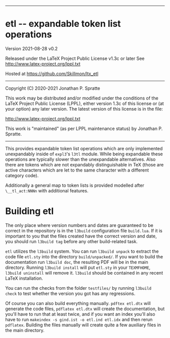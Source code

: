 -------------------------------------------------------------------------------
# etl -- expandable token list operations

Version 2021-08-28 v0.2

Released under the LaTeX Project Public License v1.3c or later
See http://www.latex-project.org/lppl.txt

Hosted at https://github.com/Skillmon/ltx_etl

-------------------------------------------------------------------------------

Copyright (C) 2020-2021 Jonathan P. Spratte

This  work may be  distributed and/or  modified under  the conditions  of the
LaTeX Project Public License (LPPL),  either version 1.3c  of this license or
(at your option) any later version.  The latest version of this license is in
the file:

  http://www.latex-project.org/lppl.txt

This work is "maintained" (as per LPPL maintenance status) by
  Jonathan P. Spratte.

-------------------------------------------------------------------------------

This provides expandable token list operations which are only implemented
unexpandably inside of `expl3`'s `l3tl` module. While being expandable these
operations are typically slower than the unexpandable alternatives. Also there
are tokens which are not expandably distinguishable in TeX (those are active
characters which are let to the same character with a different category code).

Additionally a general map to token lists is provided modelled after
`\__tl_act:NNNn` with additional features.

# Building etl

The only place where version numbers and dates are guaranteed to be correct in
the repository is in the `l3build` configuration file `build.lua`. If it is
important to you that the files created have the correct version and date, you
should run `l3build tag` before any other build-related task.

`etl` utilizes the `l3build` system. You can run `l3build unpack` to extract
the code file `etl.sty` into the directory `build/unpacked/`.  If you want to
build the documentation run `l3build doc`, the resulting PDF will be in the main
directory. Running `l3build install` will put `etl.sty` in your `TEXMFHOME`,
`l3build uninstall` will remove it. `l3build` should be contained in any recent
LaTeX installation.

You can run the checks from the folder `testfiles/` by running `l3build check`
to test whether the version you got has any regressions.

Of course you can also build everything manually. `pdftex etl.dtx` will generate
the code files, `pdflatex etl.dtx` will create the documentation, but you'll
have to run that at least twice, and if you want an index you'll also have to
run `makeindex -s gind.ist -o etl.ind etl.idx` and then rerun `pdflatex`.
Building the files manually will create quite a few auxiliary files in the main
directory.
